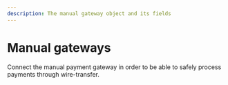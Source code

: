 ```yaml
---
description: The manual gateway object and its fields
---
```


# Manual gateways

Connect the manual payment gateway in order to be able to safely process payments through wire-transfer.

